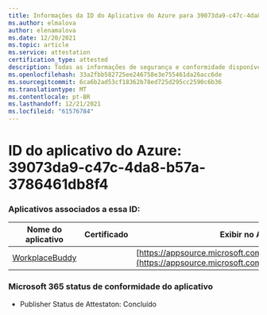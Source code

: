```yaml
---
title: Informações da ID do Aplicativo do Azure para 39073da9-c47c-4da8-b57a-3786461db8f4
ms.author: elmalova
author: elenamalova
ms.date: 12/20/2021
ms.topic: article
ms.service: attestation
certification_type: attested
description: Todas as informações de segurança e conformidade disponíveis para 39073da9-c47c-4da8-b57a-3786461db8f4.
ms.openlocfilehash: 33a2fbb582725ee246758e3e755461da26acc6de
ms.sourcegitcommit: 6ca6b2ad53cf18362b78ed725d295cc2590c6b36
ms.translationtype: MT
ms.contentlocale: pt-BR
ms.lasthandoff: 12/21/2021
ms.locfileid: "61576784"
---
```

# <a name="azure-app-id-39073da9-c47c-4da8-b57a-3786461db8f4"></a>ID do aplicativo do Azure: 39073da9-c47c-4da8-b57a-3786461db8f4


### <a name="apps-associated-with-this-id"></a>Aplicativos associados a essa ID:
| **Nome do aplicativo** | **Certificado** | **Exibir no AppSource** |
|--------------|---------------|-----------------------|
| [WorkplaceBuddy](https://docs.microsoft.com/microsoft-365-app-certification/forward/WA200001238) |  | [https://appsource.microsoft.com/product/office/WA200001238](https://appsource.microsoft.com/product/office/WA200001238) |

### <a name="microsoft-365-app-compliance-status"></a>Microsoft 365 status de conformidade do aplicativo
- Publisher Status de Attestaton: Concluído
